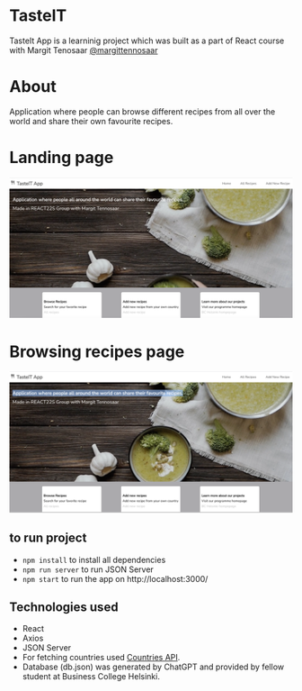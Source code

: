 # TasteIT

TasteIt App is a learninig project which was built as a part of React course with Margit Tenosaar [@margittennosaar](https://www.github.com/margittennosaar)

# About

Application where people can browse different recipes from all over the world and share their own favourite recipes.

# Landing page

![Screenshot](Screenshot.png)

# Browsing recipes page

![Screenshot](Screenshot2.png)

## to run project

- `npm install` to install all dependencies
- `npm run server` to run JSON Server
- `npm start` to run the app on http://localhost:3000/

## Technologies used

- React
- Axios
- JSON Server
- For fetching countries used [Countries API](https://restcountries.com/).
- Database (db.json) was generated by ChatGPT and provided by fellow student at Business College Helsinki.
